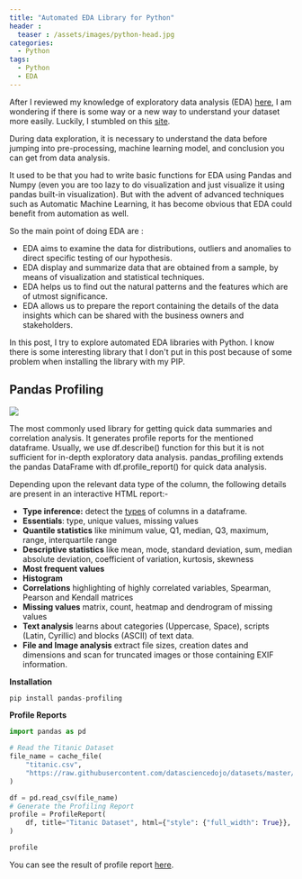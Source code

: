 ```yaml
---
title: "Automated EDA Library for Python"
header : 
  teaser : /assets/images/python-head.jpg
categories:
  - Python
tags:
  - Python
  - EDA
---
```


After I reviewed my knowledge of exploratory data analysis (EDA) [here](https://www.kaggle.com/pmarcelino/comprehensive-data-exploration-with-python), I am wondering if there is some way or a new way to understand your dataset more easily. Luckily, I stumbled on this [site](https://github.com/mstaniak/autoEDA-resources). 

During data exploration, it is necessary to understand the data before jumping into pre-processing, machine learning model, and conclusion you can get from data analysis.

It used to be that you had to write basic functions for EDA using Pandas and Numpy (even you are too lazy to do visualization and just visualize it using pandas built-in visualization). But with the advent of advanced techniques such as Automatic Machine Learning, it has become obvious that EDA could benefit from automation as well. 

So the main point of doing EDA are :

- EDA aims to examine the data for distributions, outliers and anomalies to direct specific testing of our hypothesis.
- EDA display and summarize data that are obtained from a sample, by means of visualization and statistical techniques.
- EDA helps us to find out the natural patterns and the features which are of utmost significance.
- EDA allows us to prepare the report containing the details of the data insights which can be shared with the business owners and stakeholders.

In this post, I try to explore automated EDA libraries with Python. I know there is some interesting library that I don't put in this post because of some problem when installing the library with my PIP.

## Pandas Profiling

![](https://camo.githubusercontent.com/8a45c0936d6113b12b7b32942f448270eda8f714665ba8629f36c291f0ccd5fd/68747470733a2f2f70616e6461732d70726f66696c696e672e6769746875622e696f2f70616e6461732d70726f66696c696e672f646f63732f6173736574732f6c6f676f5f6865616465722e706e67)

The most commonly used library for getting quick data summaries and correlation analysis. It generates profile reports for the mentioned dataframe. Usually, we use df.describe() function for this but it is not sufficient for in-depth exploratory data analysis. pandas_profiling extends the pandas DataFrame with df.profile_report() for quick data analysis.

Depending upon the relevant data type of the column, the following details are present in an interactive HTML report:-

- **Type inference:** detect the [types](https://github.com/pandas-profiling/pandas-profiling#types) of columns in a dataframe.
- **Essentials**: type, unique values, missing values
- **Quantile statistics** like minimum value, Q1, median, Q3, maximum, range, interquartile range
- **Descriptive statistics** like mean, mode, standard deviation, sum, median absolute deviation, coefficient of variation, kurtosis, skewness
- **Most frequent values**
- **Histogram**
- **Correlations** highlighting of highly correlated variables, Spearman, Pearson and Kendall matrices
- **Missing values** matrix, count, heatmap and dendrogram of missing values
- **Text analysis** learns about categories (Uppercase, Space), scripts (Latin, Cyrillic) and blocks (ASCII) of text data.
- **File and Image analysis** extract file sizes, creation dates and dimensions and scan for truncated images or those containing EXIF information.

**Installation**

```python
pip install pandas-profiling
```

**Profile Reports**

```python
import pandas as pd

# Read the Titanic Dataset
file_name = cache_file(
	"titanic.csv",
	"https://raw.githubusercontent.com/datasciencedojo/datasets/master/titanic.csv",
)

df = pd.read_csv(file_name)
# Generate the Profiling Report
profile = ProfileReport(
	df, title="Titanic Dataset", html={"style": {"full_width": True}}, sort="None"
)

profile
```

You can see the result of profile report [here](https://pandas-profiling.github.io/pandas-profiling/examples/master/titanic/titanic_report.html).



